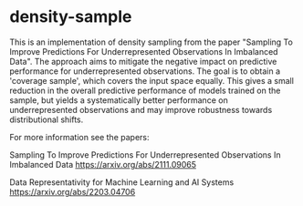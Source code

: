 # density-sample
This is an implementation of density sampling from the paper "Sampling To Improve Predictions For Underrepresented Observations In Imbalanced Data". 
The approach aims to mitigate the negative impact on predictive performance for underrepresented observations.
The goal is to obtain a 'coverage sample', which covers the input space equally. This gives a small reduction in the overall predictive performance of models trained on the sample, but yields a systematically better performance on underrepresented observations and may improve robustness towards distributional shifts. 

For more information see the papers:

Sampling To Improve Predictions For Underrepresented Observations In Imbalanced Data https://arxiv.org/abs/2111.09065

Data Representativity for Machine Learning and AI Systems https://arxiv.org/abs/2203.04706
